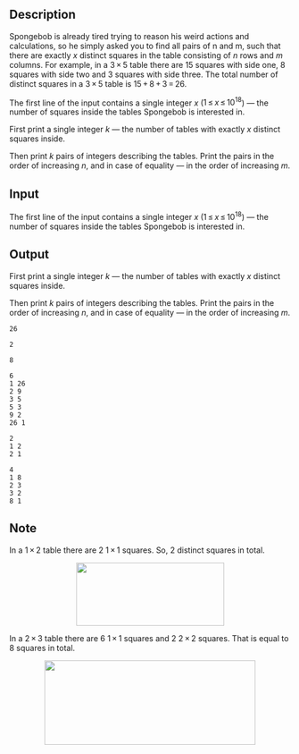 ## Description

<div><p>Spongebob is already tired trying to reason his weird actions and calculations, so he simply asked you to find all pairs of n and m, such that there are exactly <span class="tex-span"><i>x</i></span> distinct squares in the table consisting of <span class="tex-span"><i>n</i></span> rows and <span class="tex-span"><i>m</i></span> columns. For example, in a <span class="tex-span">3 × 5</span> table there are <span class="tex-span">15</span> squares with side one, <span class="tex-span">8</span> squares with side two and <span class="tex-span">3</span> squares with side three. The total number of distinct squares in a <span class="tex-span">3 × 5</span> table is <span class="tex-span">15 + 8 + 3 = 26</span>.</p></div><div class="input-specification"><p>The first line of the input contains a single integer <span class="tex-span"><i>x</i></span> (<span class="tex-span">1 ≤ <i>x</i> ≤ 10<sup class="upper-index">18</sup></span>)&nbsp;— the number of squares inside the tables Spongebob is interested in.</p></div><div class="output-specification"><p>First print a single integer <span class="tex-span"><i>k</i></span>&nbsp;— the number of tables with exactly <span class="tex-span"><i>x</i></span> distinct squares inside.</p><p>Then print <span class="tex-span"><i>k</i></span> pairs of integers describing the tables. Print the pairs in the order of increasing <span class="tex-span"><i>n</i></span>, and in case of equality&nbsp;— in the order of increasing <span class="tex-span"><i>m</i></span>.</p></div>

## Input

<p>The first line of the input contains a single integer <span class="tex-span"><i>x</i></span> (<span class="tex-span">1 ≤ <i>x</i> ≤ 10<sup class="upper-index">18</sup></span>)&nbsp;— the number of squares inside the tables Spongebob is interested in.</p>

## Output

<p>First print a single integer <span class="tex-span"><i>k</i></span>&nbsp;— the number of tables with exactly <span class="tex-span"><i>x</i></span> distinct squares inside.</p><p>Then print <span class="tex-span"><i>k</i></span> pairs of integers describing the tables. Print the pairs in the order of increasing <span class="tex-span"><i>n</i></span>, and in case of equality&nbsp;— in the order of increasing <span class="tex-span"><i>m</i></span>.</p>





```input1
26

```




```input2
2

```




```input3
8

```




```output1
6
1 26
2 9
3 5
5 3
9 2
26 1

```




```output2
2
1 2
2 1

```




```output3
4
1 8
2 3
3 2
8 1

```



## Note

<p>In a <span class="tex-span">1 × 2</span> table there are <span class="tex-span">2</span> <span class="tex-span">1 × 1</span> squares. So, <span class="tex-span">2</span> distinct squares in total.</p><center> <img class="tex-graphics" height="113px" src="file://THyy4oc1.png" style="max-width: 100.0%;max-height: 100.0%;" width="265px"> </center><p>In a <span class="tex-span">2 × 3</span> table there are <span class="tex-span">6</span> <span class="tex-span">1 × 1</span> squares and <span class="tex-span">2</span> <span class="tex-span">2 × 2</span> squares. That is equal to <span class="tex-span">8</span> squares in total.</p><center> <img class="tex-graphics" height="151px" src="file://trHcRn8O.png" style="max-width: 100.0%;max-height: 100.0%;" width="378px"> </center>
